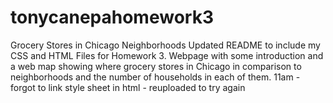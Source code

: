 # tonycanepahomework3
Grocery Stores in Chicago Neighborhoods
Updated README to include my CSS and HTML Files for Homework 3. Webpage with some introduction and a web map showing where grocery stores in Chicago in comparison to neighborhoods and the number of households in each of them. 
11am - forgot to link style sheet in html - reuploaded to try again

